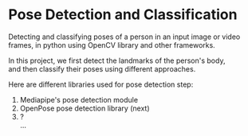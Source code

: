 # Pose Detection and Classification
Detecting and classifying poses of a person in an input image or video frames,
in python using OpenCV library and other frameworks.
  
In this project, we first detect the landmarks of the person's body,  
and then classify their poses using different approaches.
  
Here are different libraries used for pose detection step: 
1. Mediapipe's pose detection module
2. OpenPose pose detection library   (next)
3. ?  
...
